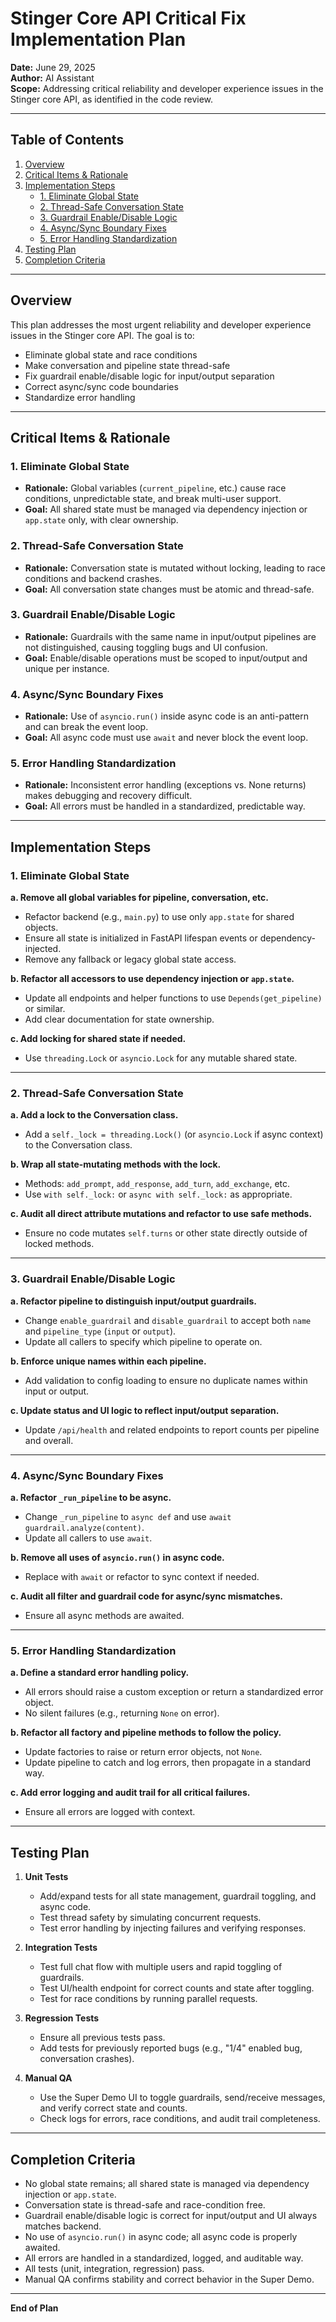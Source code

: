 # Stinger Core API Critical Fix Implementation Plan

**Date:** June 29, 2025  
**Author:** AI Assistant  
**Scope:** Addressing critical reliability and developer experience issues in the Stinger core API, as identified in the code review.

---

## Table of Contents
1. [Overview](#overview)
2. [Critical Items & Rationale](#critical-items--rationale)
3. [Implementation Steps](#implementation-steps)
    - [1. Eliminate Global State](#1-eliminate-global-state)
    - [2. Thread-Safe Conversation State](#2-thread-safe-conversation-state)
    - [3. Guardrail Enable/Disable Logic](#3-guardrail-enabledisable-logic)
    - [4. Async/Sync Boundary Fixes](#4-asyncsync-boundary-fixes)
    - [5. Error Handling Standardization](#5-error-handling-standardization)
4. [Testing Plan](#testing-plan)
5. [Completion Criteria](#completion-criteria)

---

## Overview

This plan addresses the most urgent reliability and developer experience issues in the Stinger core API. The goal is to:
- Eliminate global state and race conditions
- Make conversation and pipeline state thread-safe
- Fix guardrail enable/disable logic for input/output separation
- Correct async/sync code boundaries
- Standardize error handling

---

## Critical Items & Rationale

### 1. Eliminate Global State
- **Rationale:** Global variables (`current_pipeline`, etc.) cause race conditions, unpredictable state, and break multi-user support.
- **Goal:** All shared state must be managed via dependency injection or `app.state` only, with clear ownership.

### 2. Thread-Safe Conversation State
- **Rationale:** Conversation state is mutated without locking, leading to race conditions and backend crashes.
- **Goal:** All conversation state changes must be atomic and thread-safe.

### 3. Guardrail Enable/Disable Logic
- **Rationale:** Guardrails with the same name in input/output pipelines are not distinguished, causing toggling bugs and UI confusion.
- **Goal:** Enable/disable operations must be scoped to input/output and unique per instance.

### 4. Async/Sync Boundary Fixes
- **Rationale:** Use of `asyncio.run()` inside async code is an anti-pattern and can break the event loop.
- **Goal:** All async code must use `await` and never block the event loop.

### 5. Error Handling Standardization
- **Rationale:** Inconsistent error handling (exceptions vs. None returns) makes debugging and recovery difficult.
- **Goal:** All errors must be handled in a standardized, predictable way.

---

## Implementation Steps

### 1. Eliminate Global State
**a. Remove all global variables for pipeline, conversation, etc.**
- Refactor backend (e.g., `main.py`) to use only `app.state` for shared objects.
- Ensure all state is initialized in FastAPI lifespan events or dependency-injected.
- Remove any fallback or legacy global state access.

**b. Refactor all accessors to use dependency injection or `app.state`.**
- Update all endpoints and helper functions to use `Depends(get_pipeline)` or similar.
- Add clear documentation for state ownership.

**c. Add locking for shared state if needed.**
- Use `threading.Lock` or `asyncio.Lock` for any mutable shared state.

---

### 2. Thread-Safe Conversation State
**a. Add a lock to the Conversation class.**
- Add a `self._lock = threading.Lock()` (or `asyncio.Lock` if async context) to the Conversation class.

**b. Wrap all state-mutating methods with the lock.**
- Methods: `add_prompt`, `add_response`, `add_turn`, `add_exchange`, etc.
- Use `with self._lock:` or `async with self._lock:` as appropriate.

**c. Audit all direct attribute mutations and refactor to use safe methods.**
- Ensure no code mutates `self.turns` or other state directly outside of locked methods.

---

### 3. Guardrail Enable/Disable Logic
**a. Refactor pipeline to distinguish input/output guardrails.**
- Change `enable_guardrail` and `disable_guardrail` to accept both `name` and `pipeline_type` (`input` or `output`).
- Update all callers to specify which pipeline to operate on.

**b. Enforce unique names within each pipeline.**
- Add validation to config loading to ensure no duplicate names within input or output.

**c. Update status and UI logic to reflect input/output separation.**
- Update `/api/health` and related endpoints to report counts per pipeline and overall.

---

### 4. Async/Sync Boundary Fixes
**a. Refactor `_run_pipeline` to be async.**
- Change `_run_pipeline` to `async def` and use `await guardrail.analyze(content)`.
- Update all callers to use `await`.

**b. Remove all uses of `asyncio.run()` in async code.**
- Replace with `await` or refactor to sync context if needed.

**c. Audit all filter and guardrail code for async/sync mismatches.**
- Ensure all async methods are awaited.

---

### 5. Error Handling Standardization
**a. Define a standard error handling policy.**
- All errors should raise a custom exception or return a standardized error object.
- No silent failures (e.g., returning `None` on error).

**b. Refactor all factory and pipeline methods to follow the policy.**
- Update factories to raise or return error objects, not `None`.
- Update pipeline to catch and log errors, then propagate in a standard way.

**c. Add error logging and audit trail for all critical failures.**
- Ensure all errors are logged with context.

---

## Testing Plan

1. **Unit Tests**
    - Add/expand tests for all state management, guardrail toggling, and async code.
    - Test thread safety by simulating concurrent requests.
    - Test error handling by injecting failures and verifying responses.

2. **Integration Tests**
    - Test full chat flow with multiple users and rapid toggling of guardrails.
    - Test UI/health endpoint for correct counts and state after toggling.
    - Test for race conditions by running parallel requests.

3. **Regression Tests**
    - Ensure all previous tests pass.
    - Add tests for previously reported bugs (e.g., "1/4" enabled bug, conversation crashes).

4. **Manual QA**
    - Use the Super Demo UI to toggle guardrails, send/receive messages, and verify correct state and counts.
    - Check logs for errors, race conditions, and audit trail completeness.

---

## Completion Criteria
- No global state remains; all shared state is managed via dependency injection or `app.state`.
- Conversation state is thread-safe and race-condition free.
- Guardrail enable/disable logic is correct for input/output and UI always matches backend.
- No use of `asyncio.run()` in async code; all async code is properly awaited.
- All errors are handled in a standardized, logged, and auditable way.
- All tests (unit, integration, regression) pass.
- Manual QA confirms stability and correct behavior in the Super Demo.

---

**End of Plan** 